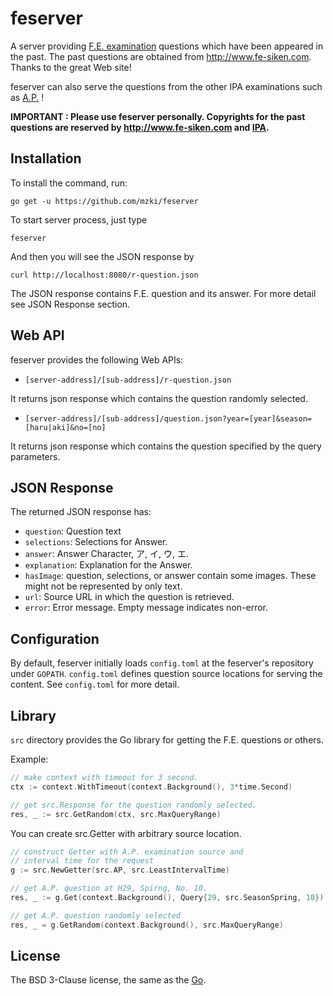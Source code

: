 # feserver

A server providing [F.E. examination](https://www.jitec.ipa.go.jp/1_11seido/fe.html) questions 
which have been appeared in the past.
The past questions are obtained from http://www.fe-siken.com.
Thanks to the great Web site!

feserver can also serve the questions from the other IPA examinations 
such as [A.P.](https://www.jitec.ipa.go.jp/1_11seido/ap.html) !

**IMPORTANT : Please use feserver personally. Copyrights for the past questions are reserved by 
http://www.fe-siken.com and [IPA](http://www.ipa.go.jp/index.html).**  

## Installation

To install the command, run: 

```
go get -u https://github.com/mzki/feserver
```

To start server process, just type
```
feserver
```

And then you will see the JSON response by 

```
curl http://localhost:8080/r-question.json
```

The JSON response contains F.E. question and its answer.
For more detail see JSON Response section.


## Web API

feserver provides the following Web APIs:

* `[server-address]/[sub-address]/r-question.json`

It returns json response which contains the question randomly selected.

* `[server-address]/[sub-address]/question.json?year=[year]&season=[haru|aki]&no=[no]`

It returns json response which contains the question specified by the query parameters.

## JSON Response 

The returned JSON response has:

* `question`: Question text
* `selections`: Selections for Answer.
* `answer`: Answer Character, ア, イ, ウ, エ.
* `explanation`: Explanation for the Answer.
* `hasImage`: question, selections, or answer contain some images. These might not be represented by only text.
* `url`: Source URL in which the question is retrieved.
* `error`: Error message. Empty message indicates non-error.

## Configuration

By default, feserver initially loads `config.toml` at the feserver's repository under `GOPATH`.
`config.toml` defines question source locations for serving the content.
See `config.toml` for more detail.

## Library

`src` directory provides the Go library for getting the F.E. questions or others.

Example:

```go
// make context with timeout for 3 second.
ctx := context.WithTimeout(context.Background(), 3*time.Second)

// get src.Response for the question randomly selected.
res, _ := src.GetRandom(ctx, src.MaxQueryRange)

```

You can create src.Getter with arbitrary source location.

```go
// construct Getter with A.P. examination source and 
// interval time for the request
g := src.NewGetter(src.AP, src.LeastIntervalTime)

// get A.P. question at H29, Spirng, No. 10.
res, _ := g.Get(context.Background(), Query{29, src.SeasonSpring, 10})

// get A.P. question randomly selected
res, _ = g.GetRandom(context.Background(), src.MaxQueryRange)
```


## License

The BSD 3-Clause license, the same as the [Go](https://golang.org/).
